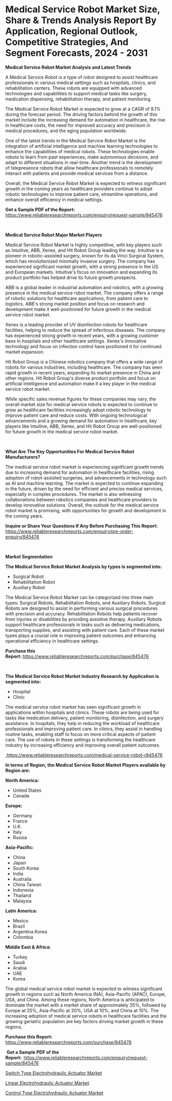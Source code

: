 <p><h1>Medical Service Robot Market Size, Share & Trends Analysis Report By Application, Regional Outlook, Competitive Strategies, And Segment Forecasts, 2024 - 2031</h1></p><p><strong>Medical Service Robot Market Analysis and Latest Trends</strong></p>
<p><p>A Medical Service Robot is a type of robot designed to assist healthcare professionals in various medical settings such as hospitals, clinics, and rehabilitation centers. These robots are equipped with advanced technologies and capabilities to support medical tasks like surgery, medication dispensing, rehabilitation therapy, and patient monitoring.</p><p>The Medical Service Robot Market is expected to grow at a CAGR of 8.1% during the forecast period. The driving factors behind the growth of this market include the increasing demand for automation in healthcare, the rise in healthcare costs, the need for improved accuracy and precision in medical procedures, and the aging population worldwide.</p><p>One of the latest trends in the Medical Service Robot Market is the integration of artificial intelligence and machine learning technologies to enhance the capabilities of medical robots. These technologies enable robots to learn from past experiences, make autonomous decisions, and adapt to different situations in real-time. Another trend is the development of telepresence robots that allow healthcare professionals to remotely interact with patients and provide medical services from a distance.</p><p>Overall, the Medical Service Robot Market is expected to witness significant growth in the coming years as healthcare providers continue to adopt robotic technologies to improve patient care, streamline operations, and enhance overall efficiency in medical settings.</p></p>
<p><strong>Get a Sample PDF of the Report:&nbsp;</strong> <a href="https://www.reliableresearchreports.com/enquiry/request-sample/845476">https://www.reliableresearchreports.com/enquiry/request-sample/845476</a></p>
<p>&nbsp;</p>
<p><strong>Medical Service Robot Major Market Players</strong></p>
<p><p>Medical Service Robot Market is highly competitive, with key players such as Intuitive, ABB, Xenex, and Hit Robot Group leading the way. Intuitive is a pioneer in robotic-assisted surgery, known for its da Vinci Surgical System, which has revolutionized minimally invasive surgery. The company has experienced significant market growth, with a strong presence in the US and European markets. Intuitive's focus on innovation and expanding its product portfolio has helped drive its future growth prospects.</p><p>ABB is a global leader in industrial automation and robotics, with a growing presence in the medical service robot market. The company offers a range of robotic solutions for healthcare applications, from patient care to logistics. ABB's strong market position and focus on research and development make it well-positioned for future growth in the medical service robot market.</p><p>Xenex is a leading provider of UV disinfection robots for healthcare facilities, helping to reduce the spread of infectious diseases. The company has experienced strong growth in recent years, with a growing customer base in hospitals and other healthcare settings. Xenex's innovative technology and focus on infection control have positioned it for continued market expansion.</p><p>Hit Robot Group is a Chinese robotics company that offers a wide range of robots for various industries, including healthcare. The company has seen rapid growth in recent years, expanding its market presence in China and other regions. Hit Robot Group's diverse product portfolio and focus on artificial intelligence and automation make it a key player in the medical service robot market.</p><p>While specific sales revenue figures for these companies may vary, the overall market size for medical service robots is expected to continue to grow as healthcare facilities increasingly adopt robotic technology to improve patient care and reduce costs. With ongoing technological advancements and a growing demand for automation in healthcare, key players like Intuitive, ABB, Xenex, and Hit Robot Group are well-positioned for future growth in the medical service robot market.</p></p>
<p>&nbsp;</p>
<p><strong>What Are The Key Opportunities For Medical Service Robot Manufacturers?</strong></p>
<p><p>The medical service robot market is experiencing significant growth trends due to increasing demand for automation in healthcare facilities, rising adoption of robot-assisted surgeries, and advancements in technology such as AI and machine learning. The market is expected to continue expanding in the future, driven by the need for efficient and precise medical services, especially in complex procedures. The market is also witnessing collaborations between robotics companies and healthcare providers to develop innovative solutions. Overall, the outlook for the medical service robot market is promising, with opportunities for growth and development in the coming years.</p></p>
<p><strong>Inquire or Share Your Questions If Any Before Purchasing This Report:</strong> <a href="https://www.reliableresearchreports.com/enquiry/pre-order-enquiry/845476">https://www.reliableresearchreports.com/enquiry/pre-order-enquiry/845476</a></p>
<p>&nbsp;</p>
<p><strong>Market Segmentation</strong></p>
<p><strong>The Medical Service Robot Market Analysis by types is segmented into:</strong></p>
<p><ul><li>Surgical Robot</li><li>Rehabilitation Robot</li><li>Auxiliary Robot</li></ul></p>
<p><p>The Medical Service Robot Market can be categorized into three main types: Surgical Robots, Rehabilitation Robots, and Auxiliary Robots. Surgical Robots are designed to assist in performing various surgical procedures with precision and accuracy. Rehabilitation Robots help patients recover from injuries or disabilities by providing assistive therapy. Auxiliary Robots support healthcare professionals in tasks such as delivering medications, transporting supplies, and assisting with patient care. Each of these market types plays a crucial role in improving patient outcomes and enhancing operational efficiency in healthcare settings.</p></p>
<p><strong>Purchase this Report:&nbsp;</strong><a href="https://www.reliableresearchreports.com/purchase/845476">https://www.reliableresearchreports.com/purchase/845476</a></p>
<p>&nbsp;</p>
<p><strong>The Medical Service Robot Market Industry Research by Application is segmented into:</strong></p>
<p><ul><li>Hospital</li><li>Clinic</li></ul></p>
<p><p>The medical service robot market has seen significant growth in applications within hospitals and clinics. These robots are being used for tasks like medication delivery, patient monitoring, disinfection, and surgery assistance. In hospitals, they help in reducing the workload of healthcare professionals and improving patient care. In clinics, they assist in handling routine tasks, enabling staff to focus on more critical aspects of patient care. The use of robots in these settings is transforming the healthcare industry by increasing efficiency and improving overall patient outcomes.</p></p>
<p><a href="https://www.reliableresearchreports.com/medical-service-robot-r845476">&nbsp;https://www.reliableresearchreports.com/medical-service-robot-r845476</a></p>
<p><strong>In terms of Region, the Medical Service Robot Market Players available by Region are:</strong></p>
<p>
    <p> <strong> North America: </strong>
        <ul>
            <li>United States</li>
            <li>Canada</li>
        </ul>
        </p> 
    <p> <strong> Europe: </strong>
        <ul>
            <li>Germany</li>
            <li>France</li>
            <li>U.K.</li>
            <li>Italy</li>
            <li>Russia</li>
        </ul>
        </p> 
    <p> <strong> Asia-Pacific: </strong>
        <ul>
            <li>China</li>
            <li>Japan</li>
            <li>South Korea</li>
            <li>India</li>
            <li>Australia</li>
            <li>China Taiwan</li>
            <li>Indonesia</li>
            <li>Thailand</li>
            <li>Malaysia</li>
        </ul>
        </p> 
    <p> <strong> Latin America: </strong>
        <ul>
            <li>Mexico</li>
            <li>Brazil</li>
            <li>Argentina Korea</li>
            <li>Colombia</li>
        </ul>
        </p> 
    <p> <strong> Middle East & Africa: </strong>
        <ul>
            <li>Turkey</li>
            <li>Saudi</li>
            <li>Arabia</li>
            <li>UAE</li>
            <li>Korea</li>
        </ul>
    </p>
    </p>
<p><p>The global medical service robot market is expected to witness significant growth in regions such as North America (NA), Asia-Pacific (APAC), Europe, USA, and China. Among these regions, North America is anticipated to dominate the market with a market share of approximately 35%, followed by Europe at 25%, Asia-Pacific at 20%, USA at 10%, and China at 10%. The increasing adoption of medical service robots in healthcare facilities and the growing geriatric population are key factors driving market growth in these regions.</p></p>
<p><strong>Purchase this Report: </strong><a href="https://www.reliableresearchreports.com/purchase/845476">https://www.reliableresearchreports.com/purchase/845476</a></p>
<p>&nbsp;<strong>Get a Sample PDF of the Report:&nbsp;&nbsp;</strong><a href="https://www.reliableresearchreports.com/enquiry/request-sample/845476">https://www.reliableresearchreports.com/enquiry/request-sample/845476</a></p>
<p><strong></strong></p>
<p><p><a href="https://github.com/LiamDavis60/Market-Research-Report-List-1/blob/main/switch-type-electrohydraulic-actuator-market.md">Switch Type Electrohydraulic Actuator Market</a></p><p><a href="https://github.com/anwarsahrul281/Market-Research-Report-List-1/blob/main/linear-electrohydraulic-actuator-market.md">Linear Electrohydraulic Actuator Market</a></p><p><a href="https://github.com/Hazelklievgspy6vdcsmu106w/Market-Research-Report-List-3/blob/main/control-type-electrohydraulic-actuator-market.md">Control Type Electrohydraulic Actuator Market</a></p></p>
